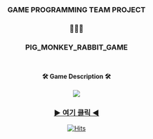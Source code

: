 <h3 align="center"><b>GAME PROGRAMMING TEAM PROJECT</b></h3>
<h3 align="center"><b>🐷🐵🐰</b></h3>
<h3 align="center"><b>PIG_MONKEY_RABBIT_GAME</b></h3>
</br>

<div align=center>

<!-- tech badge -->
<b>🛠 Game Description 🛠</b></h3>
</br>
</br>
<img src="https://img.shields.io/badge/Notion-000000?style=flat&logo=C%2B%2B&logoColor=white"/></a>
### [▶ 여기 클릭 ◀](https://laced-payment-652.notion.site/ba6f40e2d7d845639f518a79a09a7d49)

[![Hits](https://hits.seeyoufarm.com/api/count/incr/badge.svg?url=https%3A%2F%2Fgithub.com%2F2hyunjinn&count_bg=%23ED28A6&title_bg=%23555555&icon=github.svg&icon_color=%23E7E7E7&title=hits&edge_flat=false)](https://hits.seeyoufarm.com)
